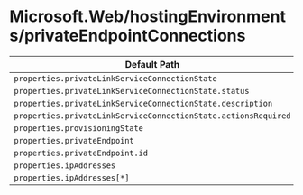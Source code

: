 # Microsoft.Web/hostingEnvironments/privateEndpointConnections

| Default Path | Alias |
|---|---|
| `properties.privateLinkServiceConnectionState` | `Microsoft.Web/hostingEnvironments/privateEndpointConnections/privateLinkServiceConnectionState` |
| `properties.privateLinkServiceConnectionState.status` | `Microsoft.Web/hostingEnvironments/privateEndpointConnections/privateLinkServiceConnectionState.status` |
| `properties.privateLinkServiceConnectionState.description` | `Microsoft.Web/hostingEnvironments/privateEndpointConnections/privateLinkServiceConnectionState.description` |
| `properties.privateLinkServiceConnectionState.actionsRequired` | `Microsoft.Web/hostingEnvironments/privateEndpointConnections/privateLinkServiceConnectionState.actionsRequired` |
| `properties.provisioningState` | `Microsoft.Web/hostingEnvironments/privateEndpointConnections/provisioningState` |
| `properties.privateEndpoint` | `Microsoft.Web/hostingEnvironments/privateEndpointConnections/privateEndpoint` |
| `properties.privateEndpoint.id` | `Microsoft.Web/hostingEnvironments/privateEndpointConnections/privateEndpoint.id` |
| `properties.ipAddresses` | `Microsoft.Web/hostingEnvironments/privateEndpointConnections/ipAddresses` |
| `properties.ipAddresses[*]` | `Microsoft.Web/hostingEnvironments/privateEndpointConnections/ipAddresses[*]` |

